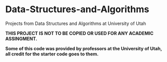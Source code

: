 # Data-Structures-and-Algorithms
Projects from Data Structures and Algorithms at University of Utah

<b>
THIS PROJECT IS NOT TO BE COPIED OR USED FOR ANY ACADEMIC ASSINGMENT.
<b>
  
Some of this code was provided by professors at the University of Utah,
all credit for the starter code goes to them. 

